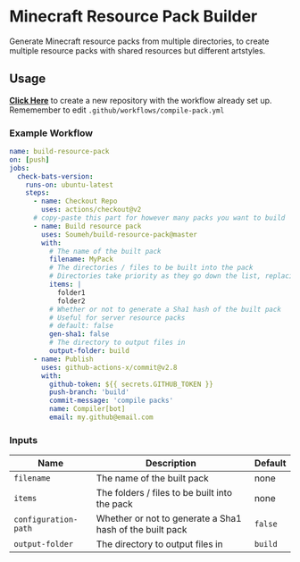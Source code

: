 # Minecraft Resource Pack Builder

Generate Minecraft resource packs from multiple directories, to create multiple resource packs with shared resources but different artstyles.

## Usage

**[Click Here](https://github.com/Soumeh/resource-pack-example/generate)** to create a new repository with the workflow already set up.
Rememember to edit `.github/workflows/compile-pack.yml`

### Example Workflow

```yaml
name: build-resource-pack
on: [push]
jobs:
  check-bats-version:
    runs-on: ubuntu-latest
    steps:
      - name: Checkout Repo
        uses: actions/checkout@v2
      # copy-paste this part for however many packs you want to build
      - name: Build resource pack
        uses: Soumeh/build-resource-pack@master
        with:
          # The name of the built pack
          filename: MyPack
          # The directories / files to be built into the pack
          # Directories take priority as they go down the list, replacing any files from the above directories
          items: |
            folder1
            folder2
          # Whether or not to generate a Sha1 hash of the built pack 
          # Useful for server resource packs
          # default: false
          gen-sha1: false
          # The directory to output files in
          output-folder: build
      - name: Publish
        uses: github-actions-x/commit@v2.8
        with:
          github-token: ${{ secrets.GITHUB_TOKEN }}
          push-branch: 'build'
          commit-message: 'compile packs'
          name: Compiler[bot]
          email: my.github@email.com 
```

### Inputs

| Name | Description | Default |
| - | - | - |
| `filename` | The name of the built pack | none |
| `items` | The folders / files to be built into the pack | none |
| `configuration-path` | Whether or not to generate a Sha1 hash of the built pack | `false` |
| `output-folder` | The directory to output files in | `build` |
